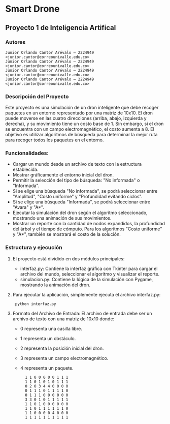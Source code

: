 # Smart Drone
## Proyecto 1 de Inteligencia Artifical

### Autores
    Junior Orlando Cantor Arévalo – 2224949 <junior.cantor@correounivalle.edu.co>
    Junior Orlando Cantor Arévalo – 2224949 <junior.cantor@correounivalle.edu.co>
    Junior Orlando Cantor Arévalo – 2224949 <junior.cantor@correounivalle.edu.co>
    Junior Orlando Cantor Arévalo – 2224949 <junior.cantor@correounivalle.edu.co>

### Descripción del Proyecto
Este proyecto es una simulación de un dron inteligente que debe recoger paquetes en un entorno representado por una matriz de 10x10. El dron puede moverse en las cuatro direcciones (arriba, abajo, izquierda y derecha), y su movimiento tiene un costo base de 1. Sin embargo, si el dron se encuentra con un campo electromagnético, el costo aumenta a 8. El objetivo es utilizar algoritmos de búsqueda para determinar la mejor ruta para recoger todos los paquetes en el entorno.

### Funcionalidades:
- Cargar un mundo desde un archivo de texto con la estructura establecida.
- Mostrar gráficamente el entorno inicial del dron.
- Permitir la selección del tipo de búsqueda: "No informada" o "Informada".
- Si se elige una búsqueda "No informada", se podrá seleccionar entre "Amplitud", "Costo uniforme" y "Profundidad evitando ciclos".
- Si se elige una búsqueda "Informada", se podrá seleccionar entre "Avara" y "A*".
- Ejecutar la simulación del dron según el algoritmo seleccionado, mostrando una animación de sus movimientos.
- Mostrar un reporte con la cantidad de nodos expandidos, la profundidad del árbol y el tiempo de cómputo. Para los algoritmos "Costo uniforme" y "A*", también se mostrará el costo de la solución.

### Estructura y ejecución
1. El proyecto está dividido en dos módulos principales:
    - interfaz.py: Contiene la interfaz gráfica con Tkinter para cargar el archivo del mundo, seleccionar el algoritmo y visualizar el reporte.
    - simulacion.py: Contiene la lógica de la simulación con Pygame, mostrando la animación del dron.

2. Para ejecutar la aplicación, simplemente ejecuta el archivo interfaz.py:

        python interfaz.py

3. Formato del Archivo de Entrada:
El archivo de entrada debe ser un archivo de texto con una matriz de 10x10 donde:
    - 0 representa una casilla libre.
    - 1 representa un obstáculo.
    - 2 representa la posición inicial del dron.
    - 3 representa un campo electromagnético.
    - 4 representa un paquete.

            1 1 0 0 0 0 0 1 1 1
            1 1 0 1 0 1 0 1 1 1
            0 2 0 3 4 4 0 0 0 0
            0 1 1 1 0 1 1 1 1 0
            0 1 1 1 0 0 0 0 0 0
            3 3 0 1 0 1 1 1 1 1
            1 1 0 1 0 0 0 0 0 0
            1 1 0 1 1 1 1 1 1 0
            1 1 0 0 0 0 4 0 0 0
            1 1 1 1 1 1 1 1 1 1
